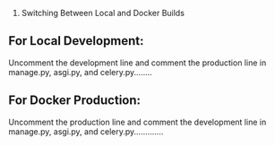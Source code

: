 

1. Switching Between Local and Docker Builds

For Local Development:
-----------------------

Uncomment the development line and comment the production line in manage.py, asgi.py, and celery.py........

For Docker Production:
----------------------

Uncomment the production line and comment the development line in manage.py, asgi.py, and celery.py.............

